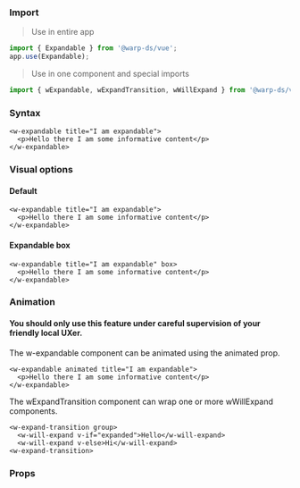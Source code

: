 ### Import

> Use in entire app

```js
import { Expandable } from '@warp-ds/vue';
app.use(Expandable);
```

> Use in one component and special imports

```js
import { wExpandable, wExpandTransition, wWillExpand } from '@warp-ds/vue';
```

### Syntax

```vue
<w-expandable title="I am expandable">
  <p>Hello there I am some informative content</p>
</w-expandable>
```

### Visual options

#### Default

```vue
<w-expandable title="I am expandable">
  <p>Hello there I am some informative content</p>
</w-expandable>
```

#### Expandable box

```vue
<w-expandable title="I am expandable" box>
  <p>Hello there I am some informative content</p>
</w-expandable>
```

### Animation

#### You should only use this feature under careful supervision of your friendly local UXer.

The w-expandable component can be animated using the animated prop.

```vue
<w-expandable animated title="I am expandable">
  <p>Hello there I am some informative content</p>
</w-expandable>
```

The wExpandTransition component can wrap one or more wWillExpand components.

```vue
<w-expand-transition group>
  <w-will-expand v-if="expanded">Hello</w-will-expand>
  <w-will-expand v-else>Hi</w-will-expand>
<w-expand-transition>
```

### Props

<api-table type="vue" component="Expandable" />
